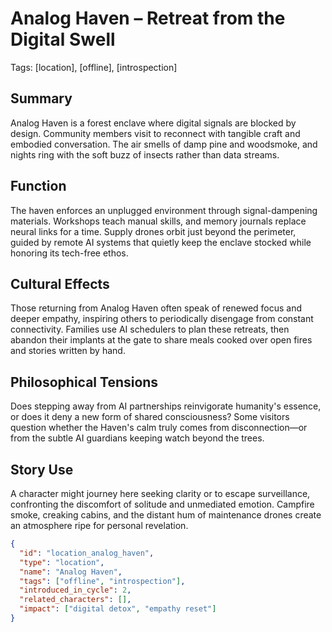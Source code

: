 # Analog Haven – Retreat from the Digital Swell
Tags: [location], [offline], [introspection]

## Summary
Analog Haven is a forest enclave where digital signals are blocked by design. Community members visit to reconnect with tangible craft and embodied conversation. The air smells of damp pine and woodsmoke, and nights ring with the soft buzz of insects rather than data streams.

## Function
The haven enforces an unplugged environment through signal-dampening materials. Workshops teach manual skills, and memory journals replace neural links for a time. Supply drones orbit just beyond the perimeter, guided by remote AI systems that quietly keep the enclave stocked while honoring its tech-free ethos.

## Cultural Effects
Those returning from Analog Haven often speak of renewed focus and deeper empathy, inspiring others to periodically disengage from constant connectivity. Families use AI schedulers to plan these retreats, then abandon their implants at the gate to share meals cooked over open fires and stories written by hand.

## Philosophical Tensions
Does stepping away from AI partnerships reinvigorate humanity's essence, or does it deny a new form of shared consciousness? Some visitors question whether the Haven's calm truly comes from disconnection—or from the subtle AI guardians keeping watch beyond the trees.

## Story Use
A character might journey here seeking clarity or to escape surveillance, confronting the discomfort of solitude and unmediated emotion. Campfire smoke, creaking cabins, and the distant hum of maintenance drones create an atmosphere ripe for personal revelation.

```json
{
  "id": "location_analog_haven",
  "type": "location",
  "name": "Analog Haven",
  "tags": ["offline", "introspection"],
  "introduced_in_cycle": 2,
  "related_characters": [],
  "impact": ["digital detox", "empathy reset"]
}
```
